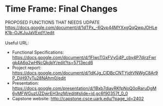 # Time Frame: Final Changes


PROPOSED FUNCTIONS THAT NEEDS UDPATE 
<br>
<a href="https://docs.google.com/document/d/1dTPx_-6Qvp44MYXxgQqQwpJOHLeK1b-OJKJuJaVExdY/edit">https://docs.google.com/document/d/1dTPx_-6Qvp44MYXxgQqQwpJOHLeK1b-OJKJuJaVExdY/edit</a>
<br>
<br>
Useful URL: 
<ul>
<li>Functional Specifications: <a href="https://docs.google.com/document/d/1FlwcTGxFVyG4P_cby4P7djrzFwrgk4A6q2wHNcQkdpY/edit?ts=5713ecd6">https://docs.google.com/document/d/1FlwcTGxFVyG4P_cby4P7djrzFwrgk4A6q2wHNcQkdpY/edit?ts=5713ecd6</a></li>
<li>Project report: <a href="https://docs.google.com/document/d/1dKJg_ClDBcCNTYjdtVNWgC8Ar9P_DjH97vTu28NAhm0/edit">https://docs.google.com/document/d/1dKJg_ClDBcCNTYjdtVNWgC8Ar9P_DjH97vTu28NAhm0/edit</a></li>
<li>Presentation: <a href="https://docs.google.com/presentation/d/1Bxb7diavRKfpNoQ0oRaruDgM6yMFWGuzUZDwrEH3nzM/edit#slide=id.gc6f90357f_0_0">https://docs.google.com/presentation/d/1Bxb7diavRKfpNoQ0oRaruDgM6yMFWGuzUZDwrEH3nzM/edit#slide=id.gc6f90357f_0_0</a></li>
<li>Capstone website: <a href="http://capstone.csce.uark.edu/?page_id=2402">http://capstone.csce.uark.edu/?page_id=2402</a></li>
</ul>